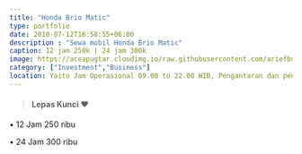```yaml
---
title: "Honda Brio Matic"
type: portfolio
date: 2018-07-12T16:58:55+06:00
description : "Sewa mobil Honda Brio Matic"
caption: 12 jam 250k | 24 jam 300k
image: https://aceapugtar.cloudimg.io/raw.githubusercontent.com/ariefbuddies/bening-out/master/uploads/brio.jpg?w=400&radius=25&force_format=png&
category: ["Investment","Business"]
location: Yaitu Jam Operasional 09.00 to 22.00 WIB, Pengantaran dan pengambilan mobil/motor mulai jam 09.00-21.00 WIB. Diluar jam diatas bisa langsung datang ke garasi kami, 3 Tanda pengenal/ID (KTP,NPWP,SIM,PASPORT,ID KERJA,BPJS), No Telp HP customer yang bisa dihubungi, Semua booking mobil lepas kunci dan motor adalah untuk pemakaian kendaraan di dalam area DIY, Semua pemesanan tanpa DP adalah bersifat tidak mengikat, Overtime 10% per jam dari Tarif Sewa, Saat hari High Season harga berbeda dengan harga hari normal
---
```

>#### Lepas Kunci &#10084;
• 12 Jam 250 ribu

• 24 Jam 300 ribu
